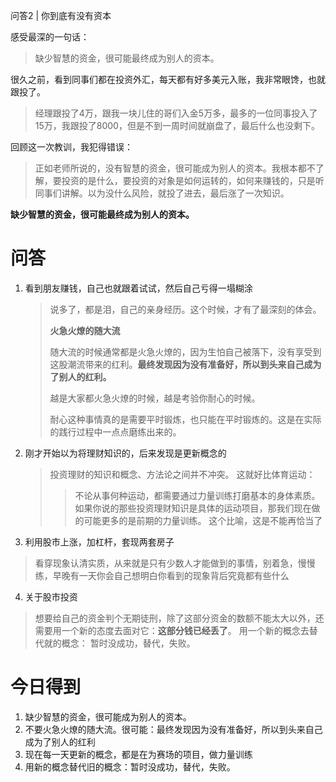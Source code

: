 问答2 | 你到底有没有资本

感受最深的一句话：
> 缺少智慧的资金，很可能最终成为别人的资本。

很久之前，看到同事们都在投资外汇，每天都有好多美元入账，我非常眼馋，也就跟投了。
> 经理跟投了4万，跟我一块儿住的哥们入金5万多，最多的一位同事投入了15万，我跟投了8000，但是不到一周时间就崩盘了，最后什么也没剩下。

回顾这一次教训，我犯得错误：
> 正如老师所说的，没有智慧的资金，很可能成为别人的资本。我根本都不了解，要投资的是什么，要投资的对象是如何运转的，如何来赚钱的，只是听同事们讲解。以为没什么风险，就投了进去，最后涨了一次知识。

**缺少智慧的资金，很可能最终成为别人的资本。**

# 问答

1. 看到朋友赚钱，自己也就跟着试试，然后自己亏得一塌糊涂

	> 说多了，都是泪，自己的亲身经历。这个时候，才有了最深刻的体会。
	> 
	> **火急火燎的随大流**
	> 
	> 随大流的时候通常都是火急火燎的，因为生怕自己被落下，没有享受到这股潮流带来的红利。**最终发现因为没有准备好，所以到头来自己成为了别人的红利。**
	> 
	> 越是大家都火急火燎的时候，越是考验你耐心的时候。
	> 
	> 耐心这种事情真的是需要平时锻炼，也只能在平时锻炼的。这是在实际的践行过程中一点点磨练出来的。

2. 刚才开始以为将理财知识的，后来发现是更新概念的

	> 投资理财的知识和概念、方法论之间并不冲突。
	这就好比体育运动：
	>>不论从事何种运动，都需要通过力量训练打磨基本的身体素质。如果你说的那些投资理财知识是具体的运动项目，那我们现在做的可能更多的是前期的力量训练。
	这个比喻，这是不能再恰当了
	
3. 利用股市上涨，加杠杆，套现两套房子
> 看穿现象认清实质，从来就是只有少数人才能做到的事情，别着急，慢慢练，早晚有一天你会自己想明白你看到的现象背后究竟都有些什么

4. 关于股市投资
> 想要给自己的资金判个无期徒刑，除了这部分资金的数额不能太大以外，还需要用一个新的态度去面对它：**这部分钱已经丢了**。
> 用一个新的概念去替代就的概念：
> 暂时没成功，替代，失败。

# 今日得到

1. 缺少智慧的资金，很可能成为别人的资本。
2. 不要火急火燎的随大流。很可能：最终发现因为没有准备好，所以到头来自己成为了别人的红利
3. 现在每一天更新的概念，都是在为赛场的项目，做力量训练
4. 用新的概念替代旧的概念：暂时没成功，替代，失败。



